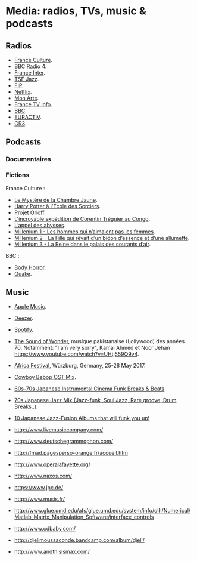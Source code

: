 # Media: radios, TVs, music & podcasts

## Radios

 * [France Culture](https://www.franceculture.fr/programmes).
 * [BBC Radio 4](https://www.bbc.co.uk/radio4).
 * [France Inter](https://www.franceinter.fr/).
 * [TSF Jazz](https://www.franceinter.fr/).
 * [FIP](https://www.fip.fr/).
 * [Netflix](https://www.netflix.com/).
 * [Mon Arte](https://my.arte.tv/index.php?lang=fr#section/landing).
 * [France TV Info](https://www.francetvinfo.fr/).
 * [BBC](https://www.bbc.com/).
 * [EURACTIV](https://www.euractiv.fr/).
 * [GR3](https://www.raiplayradio.it/programmi/gr3/).

## Podcasts

### Documentaires

### Fictions

France Culture :
 * [Le Mystère de la Chambre Jaune](https://www.franceculture.fr/emissions/les-nuits-de-france-culture/le-mystere-de-la-chambre-jaune-rouletabille-114).
 * [Harry Potter à l'École des Sorciers](https://www.franceculture.fr/emissions/harry-potter-a-lecole-des-sorciers/chapitres-1-et-2-le-survivant-et-une-vitre-disparait).
 * [Projet Orloff](https://www.franceculture.fr/emissions/fictions-le-feuilleton/projet-orloff-de-tanguy-blum-christian-brugerolle-antoine-piombino).
 * [L'incroyable expédition de Corentin Tréguier au Congo](https://www.franceculture.fr/emissions/fictions-le-feuilleton/lincroyable-expedition-de-corentin-treguier-au-congo-demmanuel-suarez).
 * [L’appel des abysses](https://www.franceculture.fr/emissions/fictions-le-feuilleton/lappel-des-abysses-de-cyril-legrais-et-juliette-rose).
 * [Millenium 1 - Les hommes qui n’aimaient pas les femmes](https://www.franceculture.fr/emissions/fictions-le-feuilleton/millenium-1-les-hommes-qui-naimaient-pas-les-femmes-de-stieg-larsson).
 * [Millenium 2 - La Fille qui rêvait d’un bidon d’essence et d’une allumette](https://www.franceculture.fr/emissions/fictions-le-feuilleton/millenium-2-la-fille-qui-revait-dun-bidon-dessence-et-dune-allumette-de-stieg-larsson).
 * [Millenium 3 - La Reine dans le palais des courants d’air](https://www.franceculture.fr/emissions/fictions-le-feuilleton/millenium-3-la-reine-dans-le-palais-des-courants-dair-de-stieg-larsson).

BBC :
 * [Body Horror](https://www.bbc.co.uk/programmes/p086934c/episodes/downloads).
 * [Quake](https://www.bbc.co.uk/programmes/p052lph7/episodes/downloads).

## Music

 * [Apple Music](https://music.apple.com/).
 * [Deezer](http://www.deezer.com).
 * [Spotify](http://www.spotify.com).

 * [The Sound of Wonder](http://www.allmusic.com/album/the-sound-of-wonder%21-mw0000821715), musique pakistanaise (Lollywood) des années 70. Notamment: "I am very sorry", Kamal Ahmed et Noor Jehan <https://www.youtube.com/watch?v=UHtj559Q9v4>.
 * [Africa Festival](http://www.africafestival.org/en/), Würzburg, Germany, 25-28 May 2017.

 * [Cowboy Bebop OST Mix](https://www.youtube.com/watch?v=hXNWa9E9vN8).
 * [60s-70s Japanese Instrumental Cinema Funk Breaks & Beats](https://www.youtube.com/watch?v=TA9LVzuC7z4).
 * [70s Japanese Jazz Mix (Jazz-funk, Soul Jazz, Rare groove, Drum Breaks..)](https://www.youtube.com/watch?v=s-jtdKjzQaE&vl=en).

 * [10 Japanese Jazz-Fusion Albums that will funk you up!](https://www.youtube.com/watch?v=ebvpa73PEXk)

 * http://www.livemusiccompany.com/
 * http://www.deutschegrammophon.com/
 * http://fmad.pagesperso-orange.fr/accueil.htm
 * http://www.operalafayette.org/
 * http://www.naxos.com/
 * https://www.jpc.de/
 * http://www.musis.fr/
 * http://www.glue.umd.edu/afs/glue.umd.edu/system/info/olh/Numerical/Matlab_Matrix_Manipulation_Software/interface_controls
 * http://www.cdbaby.com/
 * http://djelimoussaconde.bandcamp.com/album/djeli/
 * http://www.andthisismax.com/
